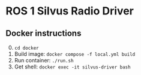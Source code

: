 # ROS 1 Silvus Radio Driver

## Docker instructions
0. `cd docker`  
1. Build image: `docker compose -f local.yml build`  
2. Run container: `./run.sh`  
3. Get shell: `docker exec -it silvus-driver bash`  
